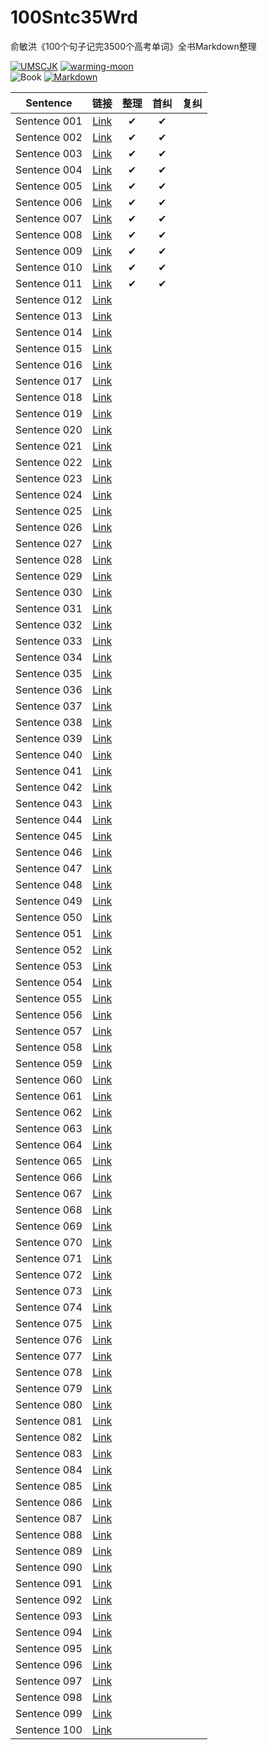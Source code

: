 # 100Sntc35Wrd

俞敏洪《100个句子记完3500个高考单词》全书Markdown整理

[![UMSCJK](https://img.shields.io/badge/整理-UMSCJK-orangered)](https://github.com/UMSCJK)
[![warming-moon](https://img.shields.io/badge/辅助-warming--moon-saddlebrown)](https://github.com/warming-moon)  
![Book](https://img.shields.io/badge/俞敏洪-100个句子记完3500个高考单词-goldenrod)
[![Markdown](https://img.shields.io/badge/GitHub-Markdown-mediumseagreen)](https://markdown.com.cn/)

|   Sentence   |                    链接                    | 整理  | 首纠  | 复纠  |
| :----------: | :----------------------------------------: | :---: | :---: | :---: |
| Sentence 001 | [Link](100个句子记完3500个高考单词/001.md) |   ✔   |   ✔   |       |
| Sentence 002 | [Link](100个句子记完3500个高考单词/002.md) |   ✔   |   ✔   |       |
| Sentence 003 | [Link](100个句子记完3500个高考单词/003.md) |   ✔   |   ✔   |       |
| Sentence 004 | [Link](100个句子记完3500个高考单词/004.md) |   ✔   |   ✔   |       |
| Sentence 005 | [Link](100个句子记完3500个高考单词/005.md) |   ✔   |   ✔   |       |
| Sentence 006 | [Link](100个句子记完3500个高考单词/006.md) |   ✔   |   ✔   |       |
| Sentence 007 | [Link](100个句子记完3500个高考单词/007.md) |   ✔   |   ✔   |       |
| Sentence 008 | [Link](100个句子记完3500个高考单词/008.md) |   ✔   |   ✔   |       |
| Sentence 009 | [Link](100个句子记完3500个高考单词/009.md) |   ✔   |   ✔   |       |
| Sentence 010 | [Link](100个句子记完3500个高考单词/010.md) |   ✔   |   ✔   |       |
| Sentence 011 | [Link](100个句子记完3500个高考单词/011.md) |   ✔   |   ✔   |       |
| Sentence 012 | [Link](100个句子记完3500个高考单词/012.md) |       |       |       |
| Sentence 013 | [Link](100个句子记完3500个高考单词/013.md) |       |       |       |
| Sentence 014 | [Link](100个句子记完3500个高考单词/014.md) |       |       |       |
| Sentence 015 | [Link](100个句子记完3500个高考单词/015.md) |       |       |       |
| Sentence 016 | [Link](100个句子记完3500个高考单词/016.md) |       |       |       |
| Sentence 017 | [Link](100个句子记完3500个高考单词/017.md) |       |       |       |
| Sentence 018 | [Link](100个句子记完3500个高考单词/018.md) |       |       |       |
| Sentence 019 | [Link](100个句子记完3500个高考单词/019.md) |       |       |       |
| Sentence 020 | [Link](100个句子记完3500个高考单词/020.md) |       |       |       |
| Sentence 021 | [Link](100个句子记完3500个高考单词/021.md) |       |       |       |
| Sentence 022 | [Link](100个句子记完3500个高考单词/022.md) |       |       |       |
| Sentence 023 | [Link](100个句子记完3500个高考单词/023.md) |       |       |       |
| Sentence 024 | [Link](100个句子记完3500个高考单词/024.md) |       |       |       |
| Sentence 025 | [Link](100个句子记完3500个高考单词/025.md) |       |       |       |
| Sentence 026 | [Link](100个句子记完3500个高考单词/026.md) |       |       |       |
| Sentence 027 | [Link](100个句子记完3500个高考单词/027.md) |       |       |       |
| Sentence 028 | [Link](100个句子记完3500个高考单词/028.md) |       |       |       |
| Sentence 029 | [Link](100个句子记完3500个高考单词/029.md) |       |       |       |
| Sentence 030 | [Link](100个句子记完3500个高考单词/030.md) |       |       |       |
| Sentence 031 | [Link](100个句子记完3500个高考单词/031.md) |       |       |       |
| Sentence 032 | [Link](100个句子记完3500个高考单词/032.md) |       |       |       |
| Sentence 033 | [Link](100个句子记完3500个高考单词/033.md) |       |       |       |
| Sentence 034 | [Link](100个句子记完3500个高考单词/034.md) |       |       |       |
| Sentence 035 | [Link](100个句子记完3500个高考单词/035.md) |       |       |       |
| Sentence 036 | [Link](100个句子记完3500个高考单词/036.md) |       |       |       |
| Sentence 037 | [Link](100个句子记完3500个高考单词/037.md) |       |       |       |
| Sentence 038 | [Link](100个句子记完3500个高考单词/038.md) |       |       |       |
| Sentence 039 | [Link](100个句子记完3500个高考单词/039.md) |       |       |       |
| Sentence 040 | [Link](100个句子记完3500个高考单词/040.md) |       |       |       |
| Sentence 041 | [Link](100个句子记完3500个高考单词/041.md) |       |       |       |
| Sentence 042 | [Link](100个句子记完3500个高考单词/042.md) |       |       |       |
| Sentence 043 | [Link](100个句子记完3500个高考单词/043.md) |       |       |       |
| Sentence 044 | [Link](100个句子记完3500个高考单词/044.md) |       |       |       |
| Sentence 045 | [Link](100个句子记完3500个高考单词/045.md) |       |       |       |
| Sentence 046 | [Link](100个句子记完3500个高考单词/046.md) |       |       |       |
| Sentence 047 | [Link](100个句子记完3500个高考单词/047.md) |       |       |       |
| Sentence 048 | [Link](100个句子记完3500个高考单词/048.md) |       |       |       |
| Sentence 049 | [Link](100个句子记完3500个高考单词/049.md) |       |       |       |
| Sentence 050 | [Link](100个句子记完3500个高考单词/050.md) |       |       |       |
| Sentence 051 | [Link](100个句子记完3500个高考单词/051.md) |       |       |       |
| Sentence 052 | [Link](100个句子记完3500个高考单词/052.md) |       |       |       |
| Sentence 053 | [Link](100个句子记完3500个高考单词/053.md) |       |       |       |
| Sentence 054 | [Link](100个句子记完3500个高考单词/054.md) |       |       |       |
| Sentence 055 | [Link](100个句子记完3500个高考单词/055.md) |       |       |       |
| Sentence 056 | [Link](100个句子记完3500个高考单词/056.md) |       |       |       |
| Sentence 057 | [Link](100个句子记完3500个高考单词/057.md) |       |       |       |
| Sentence 058 | [Link](100个句子记完3500个高考单词/058.md) |       |       |       |
| Sentence 059 | [Link](100个句子记完3500个高考单词/059.md) |       |       |       |
| Sentence 060 | [Link](100个句子记完3500个高考单词/060.md) |       |       |       |
| Sentence 061 | [Link](100个句子记完3500个高考单词/061.md) |       |       |       |
| Sentence 062 | [Link](100个句子记完3500个高考单词/062.md) |       |       |       |
| Sentence 063 | [Link](100个句子记完3500个高考单词/063.md) |       |       |       |
| Sentence 064 | [Link](100个句子记完3500个高考单词/064.md) |       |       |       |
| Sentence 065 | [Link](100个句子记完3500个高考单词/065.md) |       |       |       |
| Sentence 066 | [Link](100个句子记完3500个高考单词/066.md) |       |       |       |
| Sentence 067 | [Link](100个句子记完3500个高考单词/067.md) |       |       |       |
| Sentence 068 | [Link](100个句子记完3500个高考单词/068.md) |       |       |       |
| Sentence 069 | [Link](100个句子记完3500个高考单词/069.md) |       |       |       |
| Sentence 070 | [Link](100个句子记完3500个高考单词/070.md) |       |       |       |
| Sentence 071 | [Link](100个句子记完3500个高考单词/071.md) |       |       |       |
| Sentence 072 | [Link](100个句子记完3500个高考单词/072.md) |       |       |       |
| Sentence 073 | [Link](100个句子记完3500个高考单词/073.md) |       |       |       |
| Sentence 074 | [Link](100个句子记完3500个高考单词/074.md) |       |       |       |
| Sentence 075 | [Link](100个句子记完3500个高考单词/075.md) |       |       |       |
| Sentence 076 | [Link](100个句子记完3500个高考单词/076.md) |       |       |       |
| Sentence 077 | [Link](100个句子记完3500个高考单词/077.md) |       |       |       |
| Sentence 078 | [Link](100个句子记完3500个高考单词/078.md) |       |       |       |
| Sentence 079 | [Link](100个句子记完3500个高考单词/079.md) |       |       |       |
| Sentence 080 | [Link](100个句子记完3500个高考单词/080.md) |       |       |       |
| Sentence 081 | [Link](100个句子记完3500个高考单词/081.md) |       |       |       |
| Sentence 082 | [Link](100个句子记完3500个高考单词/082.md) |       |       |       |
| Sentence 083 | [Link](100个句子记完3500个高考单词/083.md) |       |       |       |
| Sentence 084 | [Link](100个句子记完3500个高考单词/084.md) |       |       |       |
| Sentence 085 | [Link](100个句子记完3500个高考单词/085.md) |       |       |       |
| Sentence 086 | [Link](100个句子记完3500个高考单词/086.md) |       |       |       |
| Sentence 087 | [Link](100个句子记完3500个高考单词/087.md) |       |       |       |
| Sentence 088 | [Link](100个句子记完3500个高考单词/088.md) |       |       |       |
| Sentence 089 | [Link](100个句子记完3500个高考单词/089.md) |       |       |       |
| Sentence 090 | [Link](100个句子记完3500个高考单词/090.md) |       |       |       |
| Sentence 091 | [Link](100个句子记完3500个高考单词/091.md) |       |       |       |
| Sentence 092 | [Link](100个句子记完3500个高考单词/092.md) |       |       |       |
| Sentence 093 | [Link](100个句子记完3500个高考单词/093.md) |       |       |       |
| Sentence 094 | [Link](100个句子记完3500个高考单词/094.md) |       |       |       |
| Sentence 095 | [Link](100个句子记完3500个高考单词/095.md) |       |       |       |
| Sentence 096 | [Link](100个句子记完3500个高考单词/096.md) |       |       |       |
| Sentence 097 | [Link](100个句子记完3500个高考单词/097.md) |       |       |       |
| Sentence 098 | [Link](100个句子记完3500个高考单词/098.md) |       |       |       |
| Sentence 099 | [Link](100个句子记完3500个高考单词/099.md) |       |       |       |
| Sentence 100 | [Link](100个句子记完3500个高考单词/100.md) |       |       |       |